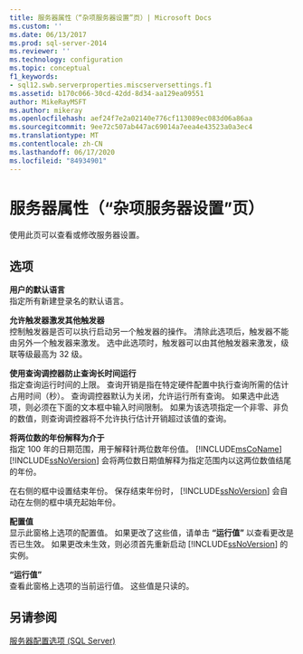 ```yaml
---
title: 服务器属性（“杂项服务器设置”页）| Microsoft Docs
ms.custom: ''
ms.date: 06/13/2017
ms.prod: sql-server-2014
ms.reviewer: ''
ms.technology: configuration
ms.topic: conceptual
f1_keywords:
- sql12.swb.serverproperties.miscserversettings.f1
ms.assetid: b170c066-30cd-42dd-8d34-aa129ea09551
author: MikeRayMSFT
ms.author: mikeray
ms.openlocfilehash: aef24f7e2a02140e776cf113089ec083d06a86aa
ms.sourcegitcommit: 9ee72c507ab447ac69014a7eea4e43523a0a3ec4
ms.translationtype: MT
ms.contentlocale: zh-CN
ms.lasthandoff: 06/17/2020
ms.locfileid: "84934901"
---
```

# <a name="server-properties-misc-server-settings-page"></a>服务器属性（“杂项服务器设置”页）
  使用此页可以查看或修改服务器设置。  
  
## <a name="options"></a>选项  
 **用户的默认语言**  
 指定所有新建登录名的默认语言。  
  
 **允许触发器激发其他触发器**  
 控制触发器是否可以执行启动另一个触发器的操作。 清除此选项后，触发器不能由另外一个触发器来激发。 选中此选项时，触发器可以由其他触发器来激发，级联等级最高为 32 级。  
  
 **使用查询调控器防止查询长时间运行**  
 指定查询运行时间的上限。 查询开销是指在特定硬件配置中执行查询所需的估计占用时间（秒）。 查询调控器默认为关闭，允许运行所有查询。 如果选中此选项，则必须在下面的文本框中输入时间限制。 如果为该选项指定一个非零、非负的数值，则查询调控器将不允许执行估计开销超过该值的查询。  
  
 **将两位数的年份解释为介于**  
 指定 100 年的日期范围，用于解释针两位数年份值。 [!INCLUDE[msCoName](../../includes/msconame-md.md)] [!INCLUDE[ssNoVersion](../../includes/ssnoversion-md.md)] 会将两位数日期值解释为指定范围内以这两位数值结尾的年份。  
  
 在右侧的框中设置结束年份。 保存结束年份时， [!INCLUDE[ssNoVersion](../../includes/ssnoversion-md.md)] 会自动在左侧的框中填充起始年份。  
  
 **配置值**  
 显示此窗格上选项的配置值。 如果更改了这些值，请单击 **“运行值”** 以查看更改是否已生效。 如果更改未生效，则必须首先重新启动 [!INCLUDE[ssNoVersion](../../includes/ssnoversion-md.md)] 的实例。  
  
 **“运行值”**  
 查看此窗格上选项的当前运行值。 这些值是只读的。  
  
## <a name="see-also"></a>另请参阅  
 [服务器配置选项 (SQL Server)](server-configuration-options-sql-server.md)  
  
  
